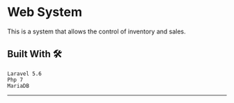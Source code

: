 # Web System
This is a system that allows the control of inventory and sales.

## Built With 🛠️

```
Laravel 5.6
Php 7
MariaDB
```
---
